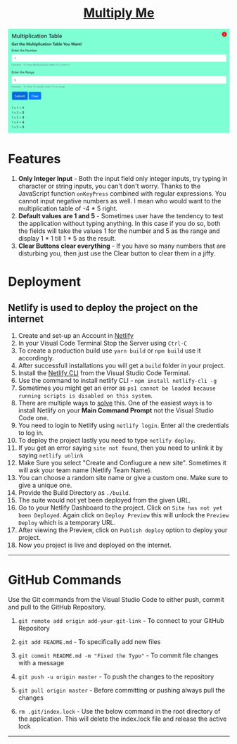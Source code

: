 
<h1 align = "center"><b><a href = "https://603c113bd682050195888681--multiply-me.netlify.app/">Multiply Me</a></b></h1>


<p align = "center">
<img src = "public\featureImageMultiplyMe.PNG">
</p>

# Features

1. <b>Only Integer Input</b> - Both the input field only integer inputs, try typing in character or string inputs, you can't don't worry. Thanks to the JavaScript function `onKeyPress` combined with regular expressions. You cannot input negative numbers as well. I mean who would want to the multiplication table of -4 * 5 right.
2. <b>Default values are 1 and 5</b> - Sometimes user have the tendency to test the application without typing anything. In this case if you do so, both the fields will take the values 1 for the number and 5 as the range and display 1 * 1 till 1 * 5 as the result.
3. <b>Clear Buttons clear everything</b> - If you have so many numbers that are disturbing you, then just use the Clear button to clear them in a jiffy. 

# Deployment

## Netlify is used to deploy the project on the internet

1. Create and set-up an Account in [Netlify](https://www.netlify.com/)
2. In your Visual Code Terminal Stop the Server using `Ctrl-C`
3. To create a production build use `yarn build` or `npm build` use it accordingly.
4. After successfull installations you will get a `build` folder in your project.
5. Install the [Netlify CLI](https://docs.netlify.com/cli/get-started/) from the Visual Studio Code Terminal. 
6. Use the command to install netlify CLI - `npm install netlify-cli -g`
7. Sometimes you might get an error as `ps1 cannot be loaded because running scripts is disabled on this system`.
8. There are multiple ways to [solve](https://stackoverflow.com/questions/41117421/ps1-cannot-be-loaded-because-running-scripts-is-disabled-on-this-system) this. One of the easiest ways is to install Netlify on your <b>Main Command Prompt</b> not the Visual Studio Code one.
9. You need to login to Netlify using `netlify login`. Enter all the credentials to log in.
10. To deploy the project lastly you need to type `netlify deploy`.
11. If you get an error saying `site not found`, then you need to unlink it by saying `netlify unlink`
12. Make Sure you select "Create and Confiugure a new site". Sometimes it will ask your team name (Netlify Team Name).
13. You can choose a random site name or give a custom one. Make sure to give a unique one.
14. Provide the Build Directory as `./build`.
15. The suite would not yet been deployed from the given URL.
16. Go to your Netlify Dashboard to the project. Click on `Site has not yet been Deployed`. Again click on `Deploy Preview` this will unlock the `Preview Deploy` which is a temporary URL. 
17. After viewing the Preview, click on `Publish deploy` option to deploy your project.
18. Now you project is live and deployed on the internet. 
   

---

# GitHub Commands
Use the Git commands from the Visual Studio Code to either push, commit and pull to the GitHub Repository.

1. `git remote add origin add-your-git-link` - To connect to your GitHub Repository

2. `git add README.md` - To specifically add new files

3. `git commit README.md -m "Fixed the Typo"` - To commit file changes with a message 

4. `git push -u origin master` - To push the changes to the repository

5. `git pull origin master` - Before committing or pushing always pull the changes

6. `rm .git/index.lock` - Use the below command in the root directory of the application. This will delete the index.lock file and release the active lock


---
